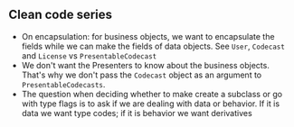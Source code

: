 ## Clean code series

* On encapsulation: for business objects, we want to encapsulate the fields while we can make the fields of data 
objects. See `User`, `Codecast` and `License` vs `PresentableCodecast`
* We don't want the Presenters to know about the business objects. That's why we don't pass the `Codecast` object as an 
argument to `PresentableCodecasts`.
* The question when deciding whether to make create a subclass or go with type flags is to ask if we are dealing with 
data or behavior. If it is data we want type codes; if it is behavior we want derivatives